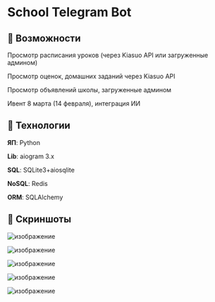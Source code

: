 # School Telegram Bot
## 🔹 Возможности

Просмотр расписания уроков (через Kiasuo API или загруженные админом)

Просмотр оценок, домашних заданий через Kiasuo API

Просмотр объявлений школы, загруженные админом

Ивент 8 марта (14 февраля), интеграция ИИ

## 🔹 Технологии
**ЯП**: Python

**Lib**: aiogram 3.x

**SQL**: SQLite3+aiosqlite

**NoSQL**: Redis

**ORM**: SQLAlchemy

## 🔹 Скриншоты
![изображение](https://github.com/user-attachments/assets/bfbe71a6-3c91-45a0-9dbb-deec8228e8bf)

![изображение](https://github.com/user-attachments/assets/c50a5c22-16bc-43d8-9e73-4b5056a5f476)

![изображение](https://github.com/user-attachments/assets/822678ac-2b30-45d8-b959-f26ed31a450a)

![изображение](https://github.com/user-attachments/assets/6165624b-acd4-42db-89a0-3cbe953a2d52)

![изображение](https://github.com/user-attachments/assets/cbf7ed50-6988-4761-a304-e89e55956e9f)
